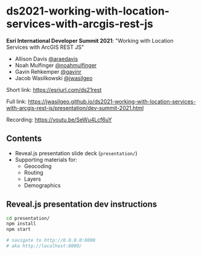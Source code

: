 # ds2021-working-with-location-services-with-arcgis-rest-js

**Esri International Developer Summit 2021**: "Working with Location Services with ArcGIS REST JS"

- Allison Davis [@araedavis](https://github.com/araedavis)
- Noah Mulfinger [@noahmulfinger](https://github.com/noahmulfinger)
- Gavin Rehkemper [@gavinr](https://github.com/gavinr)
- Jacob Wasilkowski [@jwasilgeo](https://github.com/gavinr)

Short link: <https://esriurl.com/ds21rest>

Full link: <https://jwasilgeo.github.io/ds2021-working-with-location-services-with-arcgis-rest-js/presentation/dev-summit-2021.html>

Recording: https://youtu.be/SeWu4Lcf6uY

## Contents

- Reveal.js presentation slide deck (`presentation/`)
- Supporting materials for:
  - Geocoding
  - Routing
  - Layers
  - Demographics

## Reveal.js presentation dev instructions

```bash
cd presentation/
npm install
npm start

# navigate to http://0.0.0.0:8000
# aka http://localhost:8000/
```
